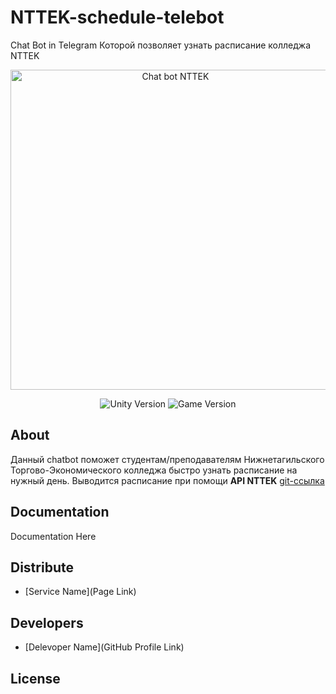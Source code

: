 # NTTEK-schedule-telebot
Chat Bot in Telegram Которой позволяет узнать расписание колледжа NTTEK 

<p align="center">
      <img src="https://i.ibb.co/pyM62kv/1.png" alt="Chat bot NTTEK" width="512">
</p>

<p align="center">
   <img src="https://img.shields.io/badge/Language-Python%203.7%7C3.8%7C3.9-ff69b4" alt="Unity Version">
   <img src="https://img.shields.io/badge/Framework-Python%20Telegram%20Bot-green" alt="Game Version">
</p>

## About

Данный chatbot поможет студентам/преподавателям  Нижнетагильского Торгово-Экономического колледжа быстро узнать расписание на нужный день. 
Выводится расписание при помощи **API NTTEK** [git-ссылка](https://github.com/Nizhny-Tagil-Trade-and-Economic-College/docs/blob/main/NTTEK%20ERP/Educational%20part/Schedule/legacy.md)

## Documentation

Documentation Here

## Distribute

- [Service Name](Page Link)


## Developers

- [Delevoper Name](GitHub Profile Link)

## License

